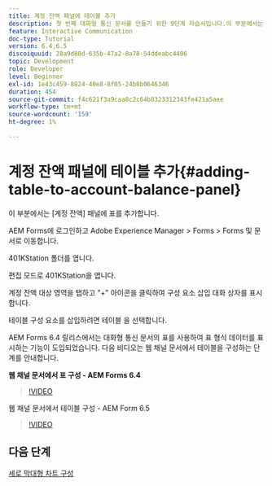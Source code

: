 ```yaml
---
title: 계정 잔액 패널에 테이블 추가
description: 첫 번째 대화형 통신 문서를 만들기 위한 9단계 자습서입니다.이 부분에서는 [계정 잔액] 패널에 표를 추가합니다.
feature: Interactive Communication
doc-type: Tutorial
version: 6.4,6.5
discoiquuid: 28a9d88d-635b-47a2-8a78-54ddeabc4406
topic: Development
role: Developer
level: Beginner
exl-id: 1e43c459-8824-40e8-8f05-24b8b0646346
duration: 454
source-git-commit: f4c621f3a9caa8c2c64b8323312343fe421a5aee
workflow-type: tm+mt
source-wordcount: '159'
ht-degree: 1%

---
```


# 계정 잔액 패널에 테이블 추가{#adding-table-to-account-balance-panel}

이 부분에서는 [계정 잔액] 패널에 표를 추가합니다.

AEM Forms에 로그인하고 Adobe Experience Manager > Forms > Forms 및 문서로 이동합니다.

401KStation 폴더를 엽니다.

편집 모드로 401KStation을 엽니다.

계정 잔액 대상 영역을 탭하고 &quot;+&quot; 아이콘을 클릭하여 구성 요소 삽입 대화 상자를 표시합니다.

테이블 구성 요소를 삽입하려면 테이블 을 선택합니다.

AEM Forms 6.4 릴리스에서는 대화형 통신 문서의 표를 사용하여 표 형식 데이터를 표시하는 기능이 도입되었습니다. 다음 비디오는 웹 채널 문서에서 테이블을 구성하는 단계를 안내합니다.

**웹 채널 문서에서 표 구성 - AEM Forms 6.4**

>[!VIDEO](https://video.tv.adobe.com/v/22360?quality=12&learn=on)

웹 채널 문서에서 테이블 구성 - AEM Form 6.5

>[!VIDEO](https://video.tv.adobe.com/v/27847?quality=12&learn=on)

## 다음 단계

[세로 막대형 차트 구성](./partten.md)
